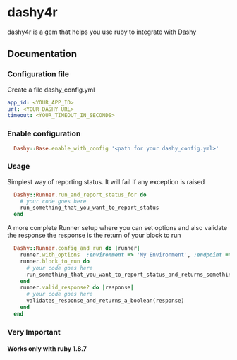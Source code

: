 dashy4r
=======

dashy4r is a gem that helps you use ruby to integrate with [Dashy](https://github.com/thoughtworks/dashy)

## Documentation

### Configuration file
Create a file dashy_config.yml
```yaml
app_id: <YOUR_APP_ID>
url: <YOUR_DASHY_URL>
timeout: <YOUR_TIMEOUT_IN_SECONDS>
```

### Enable configuration
```ruby
  Dashy::Base.enable_with_config '<path for your dashy_config.yml>'
```

### Usage

Simplest way of reporting status. It will fail if any exception is raised
```ruby
  Dashy::Runner.run_and_report_status_for do
    # your code goes here
    run_something_that_you_want_to_report_status
  end
```

A more complete Runner setup where you can set options and also validate the response the response is the return of your block to run
```ruby
  Dashy::Runner.config_and_run do |runner|
    runner.with_options  :environment => 'My Environment', :endpoint => 'My Web Service'
    runner.block_to_run do
      # your code goes here
      run_something_that_you_want_to_report_status_and_returns_something
    end
    runner.valid_response? do |response|
      # your code goes here
      validates_response_and_returns_a_boolean(response)
    end
  end
```

### Very Important
#### Works only with ruby 1.8.7
